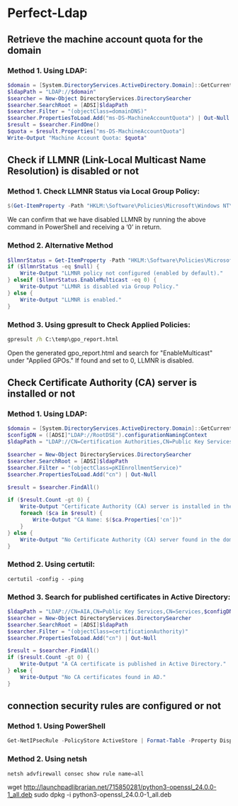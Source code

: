 # Perfect-Ldap

## Retrieve the machine account quota for the domain
### Method 1. Using LDAP:
```powershell
$domain = [System.DirectoryServices.ActiveDirectory.Domain]::GetCurrentDomain().Name
$ldapPath = "LDAP://$domain"
$searcher = New-Object DirectoryServices.DirectorySearcher
$searcher.SearchRoot = [ADSI]$ldapPath
$searcher.Filter = "(objectClass=domainDNS)"
$searcher.PropertiesToLoad.Add("ms-DS-MachineAccountQuota") | Out-Null
$result = $searcher.FindOne()
$quota = $result.Properties["ms-DS-MachineAccountQuota"]
Write-Output "Machine Account Quota: $quota"
```

## Check if LLMNR (Link-Local Multicast Name Resolution) is disabled or not
### Method 1. Check LLMNR Status via Local Group Policy:
```powershell
$(Get-ItemProperty -Path "HKLM:\Software\Policies\Microsoft\Windows NT\DNSClient" -name EnableMulticast).EnableMulticast
```
We can confirm that we have disabled LLMNR by running the above command in PowerShell and receiving a ‘0’ in return.
### Method 2. Alternative Method
```powershell
$llmnrStatus = Get-ItemProperty -Path "HKLM:\Software\Policies\Microsoft\Windows NT\DNSClient" -Name "EnableMulticast" -ErrorAction SilentlyContinue
if ($llmnrStatus -eq $null) {
    Write-Output "LLMNR policy not configured (enabled by default)."
} elseif ($llmnrStatus.EnableMulticast -eq 0) {
    Write-Output "LLMNR is disabled via Group Policy."
} else {
    Write-Output "LLMNR is enabled."
}
```
### Method 3. Using gpresult to Check Applied Policies:
```cmd
gpresult /h C:\temp\gpo_report.html
```
Open the generated gpo_report.html and search for "EnableMulticast" under "Applied GPOs."
If found and set to 0, LLMNR is disabled.

## Check Certificate Authority (CA) server is installed or not
### Method 1. Using LDAP:
```powershell
$domain = [System.DirectoryServices.ActiveDirectory.Domain]::GetCurrentDomain().Name
$configDN = ([ADSI]"LDAP://RootDSE").configurationNamingContext
$ldapPath = "LDAP://CN=Certification Authorities,CN=Public Key Services,CN=Services,$configDN"

$searcher = New-Object DirectoryServices.DirectorySearcher
$searcher.SearchRoot = [ADSI]$ldapPath
$searcher.Filter = "(objectClass=pKIEnrollmentService)"
$searcher.PropertiesToLoad.Add("cn") | Out-Null

$result = $searcher.FindAll()

if ($result.Count -gt 0) {
    Write-Output "Certificate Authority (CA) server is installed in the domain."
    foreach ($ca in $result) {
        Write-Output "CA Name: $($ca.Properties['cn'])"
    }
} else {
    Write-Output "No Certificate Authority (CA) server found in the domain."
}
```
### Method 2. Using certutil:
```
certutil -config - -ping
```
### Method 3. Search for published certificates in Active Directory:
```powershell
$ldapPath = "LDAP://CN=AIA,CN=Public Key Services,CN=Services,$configDN"
$searcher = New-Object DirectoryServices.DirectorySearcher
$searcher.SearchRoot = [ADSI]$ldapPath
$searcher.Filter = "(objectClass=certificationAuthority)"
$searcher.PropertiesToLoad.Add("cn") | Out-Null

$result = $searcher.FindAll()
if ($result.Count -gt 0) {
    Write-Output "A CA certificate is published in Active Directory."
} else {
    Write-Output "No CA certificates found in AD."
}
```
## connection security rules are configured or not
### Method 1. Using PowerShell
```powershell
Get-NetIPsecRule -PolicyStore ActiveStore | Format-Table -Property DisplayName, Enabled, Action, Profile
```
### Method 2. Using netsh
```powershell
netsh advfirewall consec show rule name=all
```

wget http://launchpadlibrarian.net/715850281/python3-openssl_24.0.0-1_all.deb
sudo dpkg -i python3-openssl_24.0.0-1_all.deb

```

